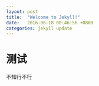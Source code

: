 ```yaml
---
layout: post
title:  "Welcome to Jekyll!"
date:   2016-06-18 00:46:56 +0800
categories: jekyll update
---
```

# 测试 #
不知行不行